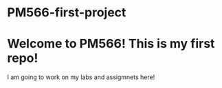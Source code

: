 # PM566-first-project

# Welcome to PM566! This is my first repo!

I am going to work on my labs and assigmnets here! 

